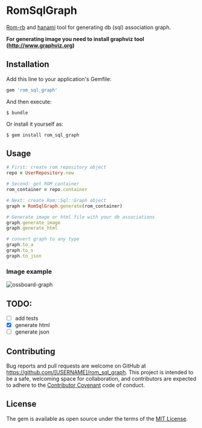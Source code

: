 # RomSqlGraph

[Rom-rb](http://rom-rb.org) and [hanami](http://hanamirb.org) tool for generating db (sql) association graph.

**For generating image you need to install graphviz tool (http://www.graphviz.org)**

## Installation

Add this line to your application's Gemfile:

```ruby
gem 'rom_sql_graph'
```

And then execute:

    $ bundle

Or install it yourself as:

    $ gem install rom_sql_graph

## Usage

```ruby
# First: create rom repository object
repo = UserRepository.new

# Second: get ROM container
rom_container = repo.container

# Next: create Rom::Sql::Graph object
graph = RomSqlGraph.generate(rom_container)

# Generate image or html file with your db associations
graph.generate_image
graph.generate_html

# convert graph to any type
graph.to_a
graph.to_s
graph.to_json
```

### Image example
![ossboard-graph](https://github.com/davydovanton/rom_sql_graph/blob/master/graph.jpg?raw=true)


## TODO:
- [ ] add tests
- [x] generate html
- [ ] generate json

## Contributing

Bug reports and pull requests are welcome on GitHub at https://github.com/[USERNAME]/rom_sql_graph. This project is intended to be a safe, welcoming space for collaboration, and contributors are expected to adhere to the [Contributor Covenant](http://contributor-covenant.org) code of conduct.


## License

The gem is available as open source under the terms of the [MIT License](http://opensource.org/licenses/MIT).

